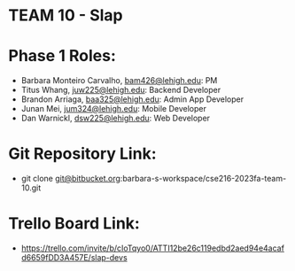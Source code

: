 # TEAM 10 - Slap
# Phase 1 Roles:
* Barbara Monteiro Carvalho, bam426@lehigh.edu: PM 
* Titus Whang, juw225@lehigh.edu: Backend Developer 
* Brandon Arriaga, baa325@lehigh.edu: Admin App Developer 
* Junan Mei, jum324@lehigh.edu: Mobile Developer
* Dan Warnickl, dsw225@lehigh.edu: Web Developer

# Git Repository Link: 
* git clone git@bitbucket.org:barbara-s-workspace/cse216-2023fa-team-10.git

# Trello Board Link:
* https://trello.com/invite/b/cIoTqyo0/ATTI12be26c119edbd2aed94e4acafd6659fDD3A457E/slap-devs

